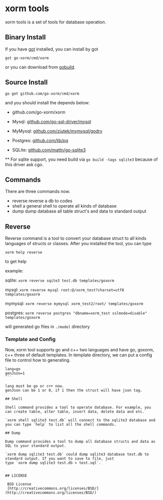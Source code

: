 # xorm tools


xorm tools is a set of  tools for database operation. 

## Binary Install

If you have [got](https://github.com/lunny/got) installed, you can install by got

```
got go-xorm/cmd/xorm
```

or you can download from [gobuild](http://gobuild.io/download/github.com/lunny/got).

## Source Install

`go get github.com/go-xorm/cmd/xorm`

and you should install the depends below:

* github.com/go-xorm/xorm

* Mysql: [github.com/go-sql-driver/mysql](https://github.com/go-sql-driver/mysql)

* MyMysql: [github.com/ziutek/mymysql/godrv](https://github.com/ziutek/mymysql/godrv)

* Postgres: [github.com/lib/pq](https://github.com/lib/pq)

* SQLite: [github.com/mattn/go-sqlite3](https://github.com/mattn/go-sqlite3) 

** For sqlite support, you need build via `go build -tags sqlite3` because of this driver ask cgo.

## Commands

There are three commands now.

* reverse     reverse a db to codes
* shell       a general shell to operate all kinds of database
* dump        dump database all table struct's and data to standard output

## Reverse

Reverse command is a tool to convert your database struct to all kinds languages of structs or classes. After you installed the tool, you can type 

`xorm help reverse`

to get help

example:

sqlite:
`xorm reverse sqite3 test.db templates/goxorm`

mysql:
`xorm reverse mysql root:@/xorm_test?charset=utf8 templates/goxorm`

mymysql:
`xorm reverse mymysql xorm_test2/root/ templates/goxorm`

postgres:
`xorm reverse postgres "dbname=xorm_test sslmode=disable" templates/goxorm`

will generated go files in `./model` directory

### Template and Config

Now, xorm tool supports go and c++ two languages and have go, goxorm, c++ three of default templates. In template directory, we can put a config file to control how to generating.

````
lang=go
genJson=1
```

lang must be go or c++ now.
genJson can be 1 or 0, if 1 then the struct will have json tag.

## Shell

Shell command provides a tool to operate database. For example, you can create table, alter table, insert data, delete data and etc.

`xorm shell sqlite3 test.db` will connect to the sqlite3 database and you can type `help` to list all the shell commands.

## Dump

Dump command provides a tool to dump all database structs and data as SQL to your standard output.

`xorm dump sqlite3 test.db` could dump sqlite3 database test.db to standard output. If you want to save to file, just
type `xorm dump sqlite3 test.db > test.sql`.


## LICENSE

 BSD License
 [http://creativecommons.org/licenses/BSD/](http://creativecommons.org/licenses/BSD/)

